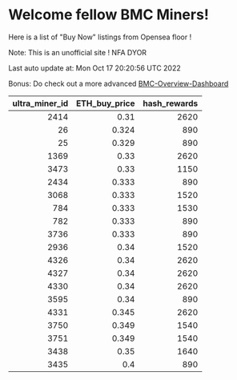 # Welcome fellow BMC Miners!
Here is a list of "Buy Now" listings from Opensea floor !

Note: This is an unofficial site ! NFA DYOR

Last auto update at: Mon Oct 17 20:20:56 UTC 2022

Bonus: Do check out a more advanced [BMC-Overview-Dashboard](https://dune.com/defifunk/BMC-Overview-Dashboard)


|   ultra_miner_id |   ETH_buy_price |   hash_rewards |
|-----------------:|----------------:|---------------:|
|             2414 |           0.31  |           2620 |
|               26 |           0.324 |            890 |
|               25 |           0.329 |            890 |
|             1369 |           0.33  |           2620 |
|             3473 |           0.33  |           1150 |
|             2434 |           0.333 |            890 |
|             3068 |           0.333 |           1520 |
|              784 |           0.333 |           1530 |
|              782 |           0.333 |            890 |
|             3736 |           0.333 |            890 |
|             2936 |           0.34  |           1520 |
|             4326 |           0.34  |           2620 |
|             4327 |           0.34  |           2620 |
|             4330 |           0.34  |           2620 |
|             3595 |           0.34  |            890 |
|             4331 |           0.345 |           2620 |
|             3750 |           0.349 |           1540 |
|             3751 |           0.349 |           1540 |
|             3438 |           0.35  |           1640 |
|             3435 |           0.4   |            890 |